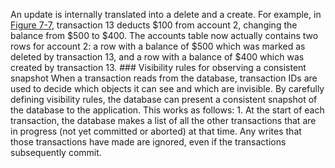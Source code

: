An update is internally translated into a delete and a create. For example, in
[Figure 7-7](#fig_transactions_mvcc), transaction 13 deducts $100 from account 2, changing the balance from
$500 to $400. The accounts table now actually contains two rows for account 2: a row with a balance
of $500 which was marked as deleted by transaction 13, and a row with a balance of $400 which was
created by transaction 13. ### Visibility rules for observing a consistent snapshot 
When a transaction reads from the database, transaction IDs are used to decide which objects it can
see and which are invisible. By carefully defining visibility rules, the database can present a
consistent snapshot of the database to the application. This works as follows: 1.  At the start of each transaction, the database makes a list of all the other transactions that
are in progress (not yet committed or aborted) at that time. Any writes that those
transactions have made are ignored, even if the transactions subsequently commit.